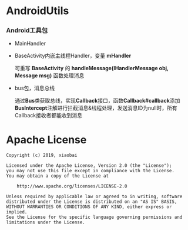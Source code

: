 # AndroidUtils
### Android工具包

- MainHandler

- BaseActivity内嵌主线程Handler，变量 **mHandler**

  可重写 **BaseActivity** 的 **handleMessage(IHandlerMessage obj, Message msg)** 函数处理消息

- bus包，消息总线

  通过**Bus**类获取总线，实现**Callback**接口，函数**Callback#callback**添加**BusIntercept**注解进行拦截消息&线程处理，发送消息ID为null时，所有Callback接收者都能收到消息



# Apache License
~~~
Copyright (c) 2019, xiaobai

Licensed under the Apache License, Version 2.0 (the "License");
you may not use this file except in compliance with the License.
You may obtain a copy of the License at

    http://www.apache.org/licenses/LICENSE-2.0

Unless required by applicable law or agreed to in writing, software
distributed under the License is distributed on an "AS IS" BASIS,
WITHOUT WARRANTIES OR CONDITIONS OF ANY KIND, either express or implied.
See the License for the specific language governing permissions and
limitations under the License.
~~~
